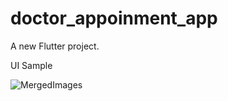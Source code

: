 # doctor_appoinment_app

A new Flutter project.

UI Sample

![MergedImages](https://github.com/mohiuddin13631/health_solution_app/assets/60233974/89886543-debe-42bd-b6ed-bf559069216f)
